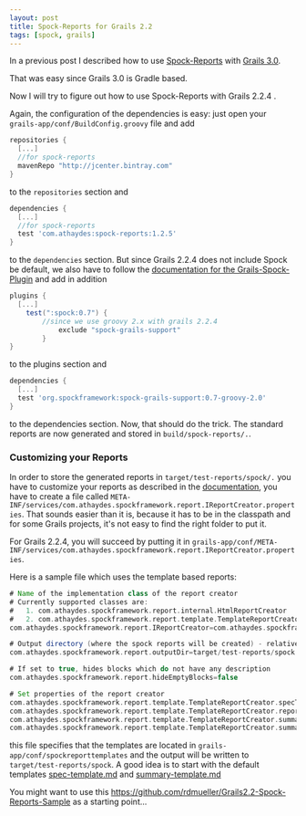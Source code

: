 ```yaml
---
layout: post
title: Spock-Reports for Grails 2.2
tags: [spock, grails]
---
```


In a previous post I described how to use [Spock-Reports](https://github.com/renatoathaydes/spock-reports) with [Grails 3.0](http://www.grails.org). 

That was easy since Grails 3.0 is Gradle based.

Now I will try to figure out how to use Spock-Reports with Grails 2.2.4 .

Again, the configuration of the dependencies is easy: just open your `grails-app/conf/BuildConfig.groovy` file and add

```groovy
repositories {
  [...]
  //for spock-reports
  mavenRepo "http://jcenter.bintray.com"
}
```

to the `repositories` section and

```groovy
dependencies {
  [...]
  //for spock-reports
  test 'com.athaydes:spock-reports:1.2.5'  
}
```

to the `dependencies` section. But since Grails 2.2.4 does not include Spock be default, we also have to follow the 
[documentation for the Grails-Spock-Plugin](https://grails.org/plugin/spock) and add in addition

```groovy
plugins {
  [...]
	test(":spock:0.7") {
	    //since we use groovy 2.x with grails 2.2.4
      	    exclude "spock-grails-support"
    	}
}
```

to the plugins section and 

```groovy
dependencies {
  [...]
  test 'org.spockframework:spock-grails-support:0.7-groovy-2.0'
}
```

to the dependencies section. Now, that should do the trick. The standard reports are now generated and stored in `build/spock-reports/.`.

### Customizing your Reports

In order to store the generated reports in `target/test-reports/spock/.` you have to customize your reports as described in the [documentation](https://github.com/renatoathaydes/spock-reports#customizing-the-reports), you have to create a file called `META-INF/services/com.athaydes.spockframework.report.IReportCreator.properties`. 
That sounds easier than it is, because it has to be in the classpath and for some Grails projects, it's not easy to find the right folder to put it.

For Grails 2.2.4, you will succeed by putting it in `grails-app/conf/META-INF/services/com.athaydes.spockframework.report.IReportCreator.properties`.

Here is a sample file which uses the template based reports:

```groovy
# Name of the implementation class of the report creator
# Currently supported classes are:
#   1. com.athaydes.spockframework.report.internal.HtmlReportCreator
#   2. com.athaydes.spockframework.report.template.TemplateReportCreator
com.athaydes.spockframework.report.IReportCreator=com.athaydes.spockframework.report.template.TemplateReportCreator

# Output directory (where the spock reports will be created) - relative to working directory
com.athaydes.spockframework.report.outputDir=target/test-reports/spock

# If set to true, hides blocks which do not have any description
com.athaydes.spockframework.report.hideEmptyBlocks=false

# Set properties of the report creator
com.athaydes.spockframework.report.template.TemplateReportCreator.specTemplateFile=/spockreporttemplate/spec-template.md
com.athaydes.spockframework.report.template.TemplateReportCreator.reportFileExtension=md
com.athaydes.spockframework.report.template.TemplateReportCreator.summaryTemplateFile=/spockreporttemplate/summary-template.md
com.athaydes.spockframework.report.template.TemplateReportCreator.summaryFileName=summary.md
```

this file specifies that the templates are located in `grails-app/conf/spockreporttemplates` and the output
will be written to `target/test-reports/spock`. A good idea is to start with the default templates [spec-template.md](https://github.com/renatoathaydes/spock-reports/blob/master/src/main/resources/templateReportCreator/spec-template.md) and [summary-template.md](https://github.com/renatoathaydes/spock-reports/blob/master/src/main/resources/templateReportCreator/summary-template.md)

You might want to use this https://github.com/rdmueller/Grails2.2-Spock-Reports-Sample as a starting point...
